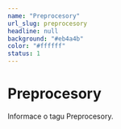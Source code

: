```yaml
---
name: "Preprocesory"
url_slug: preprocesory
headline: null
background: "#eb4a4b"
color: "#ffffff"
status: 1
---
```


# Preprocesory

Informace o tagu Preprocesory.

